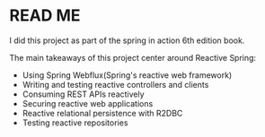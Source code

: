 # READ ME
I did this project as part of the spring in action 6th edition book.

The main takeaways of this project center around Reactive Spring:
* Using Spring Webflux(Spring's reactive web framework)
* Writing and testing reactive controllers and clients
* Consuming REST APIs reactively
* Securing reactive web applications
* Reactive relational persistence with R2DBC
* Testing reactive repositories
